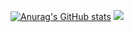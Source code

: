 [![Anurag's GitHub stats](https://github-readme-stats.vercel.app/api?username=wntdev99)](https://github.com/anuraghazra/github-readme-stats)
  <img src="http://mazassumnida.wtf/api/v2/generate_badge?boj=wntdev99">
